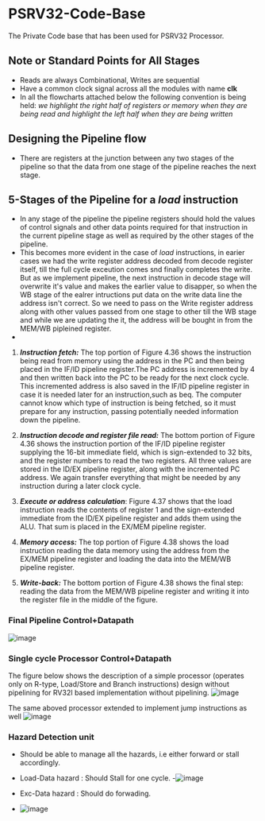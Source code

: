 # PSRV32-Code-Base
The Private Code base that has been used for PSRV32 Processor.


## Note or Standard Points for All Stages
- Reads are always Combinational, Writes are sequential
- Have a common clock signal across all the modules with name **clk**
- In all the flowcharts attached below the following convention is being held: *we highlight the right half of registers or memory when they are
being read and highlight the left half when they are being written*

## Designing the Pipeline flow
- There are registers at the junction between any two stages of the pipeline so that the data from one stage of the pipeline reaches the next stage.

## 5-Stages of the Pipeline for a *load* instruction
- In any stage of the pipeline the pipeline registers should hold the values of control signals and other data points required for that instruction in the current pipeline stage as well as required by the other stages of the pipeline. 
- This becomes more evident in the case of *load* instructions, in earier cases we had the write register address decoded from decode register itself, till the full cycle exceution comes snd finally completes the write. But as we implement pipeline, the next instruction in decode stage will overwrite it's value and makes the earlier value to disapper, so when the WB stage of the ealrer intructions put data on the write data line the address isn't correct. So we need to pass on the Write register address along with other values passed from one stage to other till the WB stage and while we are updating the it, the address will be bought in from the MEM/WB pipleined register.
- 
1. ***Instruction fetch:*** The top portion of Figure 4.36 shows the instruction being read from memory using the address in the PC and then being placed in the IF/ID pipeline register.The PC address is incremented by 4 and then written back into the PC to be ready for the next clock cycle. This incremented address is also saved in the IF/ID pipeline register in case it is needed later for an instruction,such as beq. The computer cannot know which type of instruction is being fetched, so it must prepare for any instruction, passing potentially needed information down the pipeline.

2. ***Instruction decode and register file read:*** The bottom portion of Figure 4.36 shows the instruction portion of the IF/ID pipeline register supplying the 16-bit immediate field, which is sign-extended to 32 bits, and the register numbers to read the two registers. All three values are stored in the ID/EX pipeline register, along with the incremented PC address. We again transfer everything that might be needed by any instruction during a later clock cycle.

3. ***Execute or address calculation***: Figure 4.37 shows that the load instruction reads the contents of register 1 and the sign-extended immediate from the
ID/EX pipeline register and adds them using the ALU. That sum is placed in the EX/MEM pipeline register.

4. ***Memory access:*** The top portion of Figure 4.38 shows the load instruction reading the data memory using the address from the EX/MEM pipeline register and loading the data into the MEM/WB pipeline register.

5. ***Write-back:*** The bottom portion of Figure 4.38 shows the final step: reading the data from the MEM/WB pipeline register and writing it into the register file in the middle of the figure.

### Final Pipeline Control+Datapath
![image](https://user-images.githubusercontent.com/64090461/127973794-6788ecbb-c25b-4304-9fd5-c17138abe390.png)

### Single cycle Processor Control+Datapath
The figure below shows the description of a simple processor (operates only on R-type, Load/Store and Branch instructions) design without pipelining for RV32I based implementation without pipelining.
![image](https://user-images.githubusercontent.com/64090461/128110276-a844d89f-4e30-40e9-911f-cb2f222c8954.png)

The same aboved processor extended to implement jump instructions as well
![image](https://user-images.githubusercontent.com/64090461/128113806-cc7db23b-0b7f-466d-95c0-0c3280e972bb.png)

### Hazard Detection unit
- Should be able to manage all the hazards, i.e either forward or stall accordingly.
- Load-Data hazard : Should Stall for one cycle. 
-![image](https://user-images.githubusercontent.com/64090461/128115271-d7c425bf-547c-4f72-84c9-3040164a87cb.png)

- Exc-Data hazard : Should do forwading. 
- ![image](https://user-images.githubusercontent.com/64090461/128115241-2dd09047-0854-41d2-83d1-a93461a66c5c.png)

